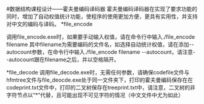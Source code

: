 #数据结构课程设计——霍夫曼编码译码器
霍夫曼编码译码器在实现了要求功能的同时，增加了自动权值统计功能，使程序的使用更加方便，更具有实用性，并支持对中文的编码与译码。
*file_encode

调用file_encode.exe时，如果要手动输入权值，请在命令行中输入./file_encode filename 其中filename为需要编码的文件名，如选择自动统计权值，请在添加--autocount参数，在命令行中输入./file_encode filename --autocount，请注意--autocount跟在filename之后，并以空格隔开。

*file_decode
调用file_decode.exe时，无需任何参数，请确保codefile文件与hfmtree文件与file_deocde.exe处于同一文件夹下，打印的霍夫曼编码保存在在codeprint.txt文件中，打印的二叉树保存在treeprint.txt中，请注意，二叉树的非字符节点以“\*”代替，且可能出现不可见字符的情况（中文文件中尤为如此）